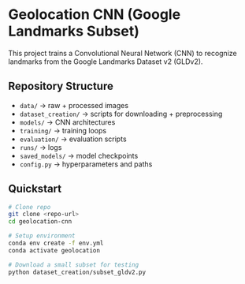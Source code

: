 # Geolocation CNN (Google Landmarks Subset)

This project trains a Convolutional Neural Network (CNN) to recognize landmarks from the Google Landmarks Dataset v2 (GLDv2).

## Repository Structure

- `data/` → raw + processed images
- `dataset_creation/` → scripts for downloading + preprocessing
- `models/` → CNN architectures
- `training/` → training loops
- `evaluation/` → evaluation scripts
- `runs/` → logs
- `saved_models/` → model checkpoints
- `config.py` → hyperparameters and paths

## Quickstart

```bash
# Clone repo
git clone <repo-url>
cd geolocation-cnn

# Setup environment
conda env create -f env.yml
conda activate geolocation

# Download a small subset for testing
python dataset_creation/subset_gldv2.py
